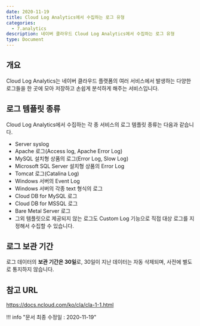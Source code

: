 ```yaml
---
date: 2020-11-19
title: Cloud Log Analytics에서 수집하는 로그 유형
categories:
  - 7.analytics
description: 네이버 클라우드 Cloud Log Analytics에서 수집하는 로그 유형
type: Document
---
```


## 개요
Cloud Log Analytics는 네이버 클라우드 플랫폼의 여러 서비스에서 발생하는 다양한 로그들을 한 곳에 모아 저장하고 손쉽게 분석하게 해주는 서비스입니다.

## 로그 템플릿 종류
Cloud Log Analytics에서 수집하는 각 종 서비스의 로그 템플릿 종류는 다음과 같습니다.

- Server syslog
- Apache 로그(Access log, Apache Error Log)
- MySQL 설치형 상품의 로그(Error Log, Slow Log)
- Microsoft SQL Server 설치형 상품의 Error Log
- Tomcat 로그(Catalina Log)
- Windows 서버의 Event Log
- Windows 서버의 각종 text 형식의 로그
- Cloud DB for MySQL 로그
- Cloud DB for MSSQL 로그
- Bare Metal Server 로그
- 그외 템플릿으로 제공되지 않는 로그도 Custom Log 기능으로 직접 대상 로그를 지정해서 수집할 수 있습니다.


## 로그 보관 기간
로그 데이터의 **보관 기간은 30일**로, 30일이 지난 데이터는 자동 삭제되며, 사전에 별도로 통지하지 않습니다.


## 참고 URL
<a href="https://docs.ncloud.com/ko/cla/cla-1-1.html" target="_blank" style="word-break:break-all;">https://docs.ncloud.com/ko/cla/cla-1-1.html</a>


!!! info "문서 최종 수정일 : 2020-11-19" 